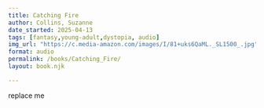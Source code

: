 ```yaml
---
title: Catching Fire
author: Collins, Suzanne
date_started: 2025-04-13
tags: [fantasy,young-adult,dystopia, audio]
img_url: "https://c.media-amazon.com/images/I/81+uks6QaML._SL1500_.jpg"
format: audio
permalink: /books/Catching_Fire/
layout: book.njk

---
```

replace me
